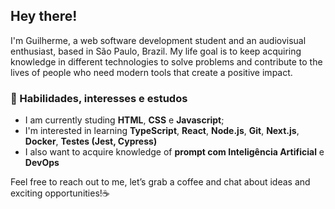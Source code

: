 ## Hey there!
I'm Guilherme, a web software development student and an audiovisual enthusiast, based in São Paulo, Brazil. My life goal is to keep acquiring knowledge in different technologies to solve problems and contribute to the lives of people who need modern tools that create a positive impact.

### 🧠 Habilidades, interesses e estudos
- I am currently studing **HTML**, **CSS** e **Javascript**;
- I'm interested in learning **TypeScript**, **React**, **Node.js**, **Git**, **Next.js**, **Docker**, **Testes (Jest, Cypress)** 
- I also want to acquire knowledge of **prompt com Inteligência Artificial** e **DevOps**  

Feel free to reach out to me, let’s grab a coffee and chat about ideas and exciting opportunities!☕